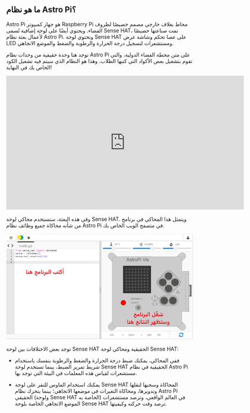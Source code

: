 ## ما هو نظام Astro Pi؟

Astro Pi هو جهاز كمبيوتر Raspberry Pi محاط بغلاف خارجي مصمم خصيصًا لظروف الفضاء. ويحتوي أيضًا على لوحة إضافية تُسمى Sense HAT، تمت صناعتها خصيصًا لأعمال بعثة نظام Astro Pi. وتحتوي لوحة Sense HAT على عصا تحكم وشاشة عرض LED ومستشعرات لتسجيل درجة الحرارة والرطوبة والضغط والموضع الاتجاهي.

توجد هنا وحدة حقيقية من وحدات نظام Astro Pi على متن محطة الفضاء الدولية، والتي تقوم بتشغيل بعض الأكواد التي كتبها الطلاب. وهذا هو النظام الذي سيتم فيه تشغيل الكود الخاص بك في النهاية! 

<iframe src="https://player.vimeo.com/video/172737314" width="640" height="360" frameborder="0" webkitallowfullscreen mozallowfullscreen allowfullscreen mark="crwd-mark"></iframe> 

وفي هذه البعثة، ستستخدم محاكي لوحة Sense HAT. ويتمثل هذا المحاكي في برنامج من شأنه محاكاة جميع وظائف نظام Astro Pi في متصفح الويب الخاص بك.

![محاكي لوحة Sense HAT](images/sense-hat-emulator.png)

توجد بعض الاختلافات بين لوحة Sense HAT الحقيقية ومحاكي لوحة Sense HAT:

- ففي المحاكي، يمكنك ضبط درجة الحرارة والضغط والرطوبة بنفسك باستخدام شريط تمرير الضبط، بينما تستخدم لوحة Sense HAT الحقيقية في نظام Astro Pi مستشعرات لقياس هذه المعلمات في البيئة التي توجد بها.

- يمكنك استخدام الماوس للنقر على لوحة Sense HAT المحاكاة وسحبها لنقلها وتدويرها، ومحاكاة التغيرات في موضعها الاتجاهي؛ بينما يتحرك نظام Astro Pi الحقيقي (ولوحة Sense HAT الخاصة به) في العالم الواقعي، وترصد مستشعرات الموضع الاتجاهي الخاصة بلوحة Sense HAT ترصد وقت حركته وكيفيتها.